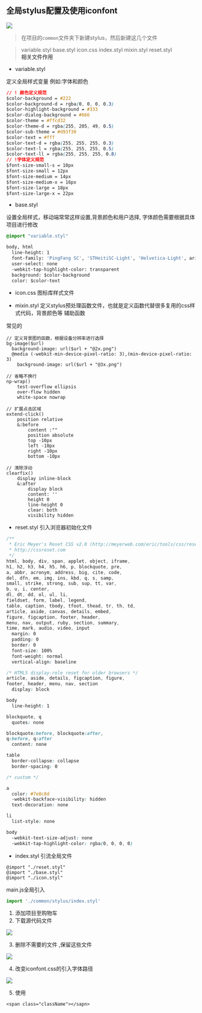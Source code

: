 
## 全局stylus配置及使用iconfont

![](https://image.yangxiansheng.top/img/QQ截图20200229152631.png?imagelist)

> 在项目的`common`文件夹下新建stylus，然后新建这几个文件

> variable.styl base.styl icon.css index.styl mixin.styl reset.styl  
**相关文件作用**
- variable.styl

定义全局样式变量 例如:字体和颜色
```css
// ! 颜色定义规范
$color-background = #222
$color-background-d = rgba(0, 0, 0, 0.3)
$color-highlight-background = #333
$color-dialog-background = #666
$color-theme = #ffcd32
$color-theme-d = rgba(255, 205, 49, 0.5)
$color-sub-theme = #d93f30
$color-text = #fff
$color-text-d = rgba(255, 255, 255, 0.3)
$color-text-l = rgba(255, 255, 255, 0.5)
$color-text-ll = rgba(255, 255, 255, 0.8)
// !字体定义规范
$font-size-small-s = 10px
$font-size-small = 12px
$font-size-medium = 14px
$font-size-medium-x = 16px
$font-size-large = 18px
$font-size-large-x = 22px

```
- base.styl

设置全局样式，移动端常常这样设置,背景颜色和用户选择, 字体颜色需要根据具体项目进行修改
```css
@import "variable.styl"

body, html
  line-height: 1
  font-family: 'PingFang SC', 'STHeitiSC-Light', 'Helvetica-Light', arial, sans-serif, 'Droid Sans Fallback'
  user-select: none
  -webkit-tap-highlight-color: transparent
  background: $color-background
  color: $color-text
```

- icon.css  图标库样式文件

- mixin.styl 定义stylus预处理函数文件，也就是定义函数代替很多复用的css样式代码，背景颜色等 辅助函数

常见的
```stylus
// 定义背景图的函数，根据设备分辨率进行选择
bg-image($url)
  background-image: url($url + "@2x.png")
  @media (-webkit-min-device-pixel-ratio: 3),(min-device-pixel-ratio: 3)
    background-image: url($url + "@3x.png")
    
// 省略不换行
np-wrap()
    test-overflow ellipsis
    over-flow hidden
    white-space nowrap

// 扩展点击区域
extend-click()
    position relative
    &:before
        content :""
        position absolute
        top -10px
        left -10px
        right -10px
        bottom -10px

// 清除浮动
clearfix()
    display inline-block
    &:after
        display block
        content: ''
        height 0
        line-height 0
        clear: both
        visibility hidden
```
- reset.styl 引入浏览器初始化文件

```css
/**
 * Eric Meyer's Reset CSS v2.0 (http://meyerweb.com/eric/tools/css/reset/)
 * http://cssreset.com
 */
html, body, div, span, applet, object, iframe,
h1, h2, h3, h4, h5, h6, p, blockquote, pre,
a, abbr, acronym, address, big, cite, code,
del, dfn, em, img, ins, kbd, q, s, samp,
small, strike, strong, sub, sup, tt, var,
b, u, i, center,
dl, dt, dd, ol, ul, li,
fieldset, form, label, legend,
table, caption, tbody, tfoot, thead, tr, th, td,
article, aside, canvas, details, embed,
figure, figcaption, footer, header,
menu, nav, output, ruby, section, summary,
time, mark, audio, video, input
  margin: 0
  padding: 0
  border: 0
  font-size: 100%
  font-weight: normal
  vertical-align: baseline

/* HTML5 display-role reset for older browsers */
article, aside, details, figcaption, figure,
footer, header, menu, nav, section
  display: block

body
  line-height: 1

blockquote, q
  quotes: none

blockquote:before, blockquote:after,
q:before, q:after
  content: none

table
  border-collapse: collapse
  border-spacing: 0

/* custom */

a
  color: #7e8c8d
  -webkit-backface-visibility: hidden
  text-decoration: none

li
  list-style: none

body
  -webkit-text-size-adjust: none
  -webkit-tap-highlight-color: rgba(0, 0, 0, 0)

```
-  index.styl 引流全局文件 

```stylus
@import "./reset.styl"
@import "./base.styl"
@import "./icon.styl"

```
main.js全局引入
```js
import './common/stylus/index.styl'
```

1. 添加项目至购物车
2. 下载源代码文件

![](https://image.yangxiansheng.top/img/QQ截图20200229152057.png?imagelist)

3. 删除不需要的文件
,保留这些文件

![](https://image.yangxiansheng.top/img/QQ截图20200229152443.png?imagelist)

4. 改变iconfont.css的引入字体路径

![](https://image.yangxiansheng.top/img/QQ截图20200229163624.png?imagelist)

5. 使用

`<span class="className"></sapn>`
